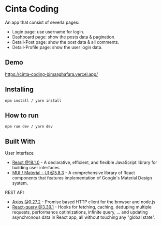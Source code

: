 # Cinta Coding
An app that consist of severla pages:
* Login page: use username for login.
* Dashboard page: show the posts data & pagination.
* Detail-Post page: show the post data & all comments.
* Detail-Profile page: show the user login data.

## Demo
https://cinta-coding-bimaaghafara.vercel.app/

## Installing
```
npm install / yarn install
```

## How to run
```
npm run dev / yarn dev
```

## Built With
User Interface
* [React @18.1.0](https://github.com/facebook/react) - A declarative, efficient, and flexible JavaScript library for building user interfaces.
* [MUI / Material - UI @5.8.3](https://github.com/mui/material-ui) - A comprehensive library of React components that features implementation of Google's Material Design system.

REST API
* [Axios @0.27.2](https://github.com/axios/axios) - Promise based HTTP client for the browser and node.js
* [React-query @3.39.1](https://github.com/tannerlinsley/react-query) - Hooks for fetching, caching, deduping multiple requests, performance optimizations, infinite query, ... and updating asynchronous data in React app, all without touching any "global state".
